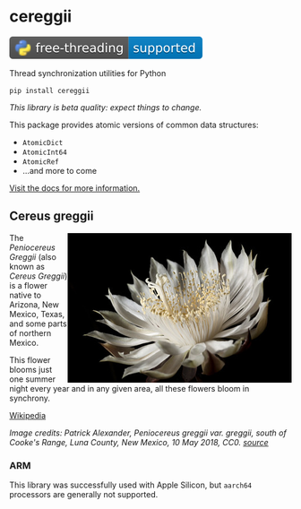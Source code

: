 # cereggii

[![supports free-threading](https://github.com/dpdani/free-threading-badges/raw/main/supported.svg)](https://py-free-threading.github.io/)

Thread synchronization utilities for Python

```shell
pip install cereggii
```

*This library is beta quality: expect things to change.*

This package provides atomic versions of common data structures:

- `AtomicDict`
- `AtomicInt64`
- `AtomicRef`
- …and more to come

[Visit the docs for more information.](http://dpdani.github.io/cereggii)


## Cereus greggii

<img src="./.github/cereggii.jpg" align="right">

The *Peniocereus Greggii* (also known as *Cereus Greggii*) is a flower native to
Arizona, New Mexico, Texas, and some parts of northern Mexico.

This flower blooms just one summer night every year and in any given area, all
these flowers bloom in synchrony.

[Wikipedia](https://en.wikipedia.org/wiki/Peniocereus_greggii)

_Image credits: Patrick Alexander, Peniocereus greggii var. greggii, south of
Cooke's Range, Luna County, New Mexico, 10 May 2018, CC0.
[source](https://www.flickr.com/photos/aspidoscelis/42926986382)_

### ARM

This library was successfully used with Apple Silicon, but `aarch64` processors
are generally not supported.

